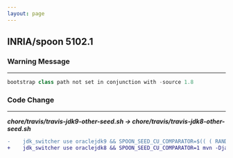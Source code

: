 ```yaml
---
layout: page
---
```

## INRIA/spoon 5102.1

### Warning Message

---------------------

```java
bootstrap class path not set in conjunction with -source 1.8
```

### Code Change

---------------------

***chore/travis/travis-jdk9-other-seed.sh → chore/travis/travis-jdk8-other-seed.sh***

```diff
-    jdk_switcher use oraclejdk9 && SPOON_SEED_CU_COMPARATOR=$(( ( RANDOM )  + 1 )) mvn -Djava.src.version=1.9 test
+    jdk_switcher use oraclejdk8 && SPOON_SEED_CU_COMPARATOR=1 mvn -Djava.src.version=1.8 test
```